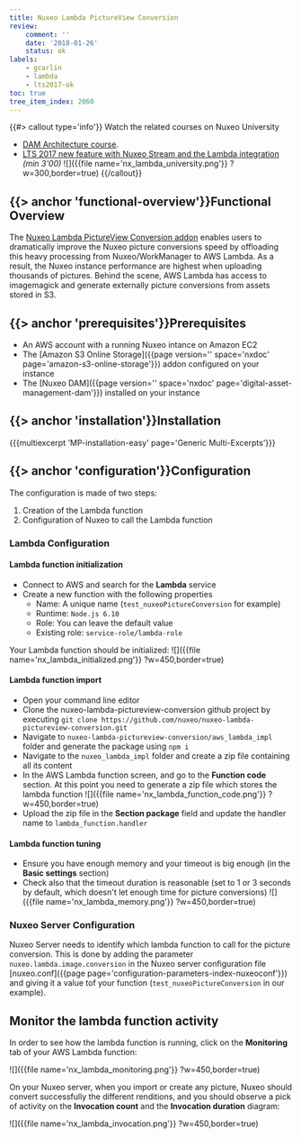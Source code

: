 ```yaml
---
title: Nuxeo Lambda PictureView Conversion
review:
    comment: ''
    date: '2018-01-26'
    status: ok
labels:
    - gcarlin
    - lambda
    - lts2017-ok
toc: true
tree_item_index: 2060
---
```


{{#> callout type='info'}}
Watch the related courses on Nuxeo University
- [DAM Architecture course](https://university.nuxeo.com/learn/public/course/view/elearning/98/dam-architecture).
- [LTS 2017 new feature with Nuxeo Stream and the Lambda integration](https://university.nuxeo.com/learn/public/course/view/elearning/126/lts-2017-new-features) *(min 3'00)*
![]({{file name='nx_lambda_university.png'}} ?w=300,border=true)
{{/callout}}

## {{> anchor 'functional-overview'}}Functional Overview

The [Nuxeo Lambda PictureView Conversion addon](https://connect.nuxeo.com/nuxeo/site/marketplace/package/nuxeo-lambda-marketplace-package) enables users to dramatically improve the Nuxeo picture conversions speed by offloading this heavy processing from Nuxeo/WorkManager to AWS Lambda. As a result, the Nuxeo instance performance are highest when uploading thousands of pictures. Behind the scene, AWS Lambda has access to imagemagick and generate externally picture conversions from assets stored in S3.

## {{> anchor 'prerequisites'}}Prerequisites

- An AWS account with a running Nuxeo intance on Amazon EC2
- The [Amazon S3 Online Storage]({{page version='' space='nxdoc' page='amazon-s3-online-storage'}}) addon configured on your instance
- The [Nuxeo DAM]({{page version='' space='nxdoc' page='digital-asset-management-dam'}}) installed on your instance

## {{> anchor 'installation'}}Installation

{{{multiexcerpt 'MP-installation-easy' page='Generic Multi-Excerpts'}}}

## {{> anchor 'configuration'}}Configuration

The configuration is made of two steps:
1. Creation of the Lambda function
2. Configuration of Nuxeo to call the Lambda function

### Lambda Configuration

#### Lambda function initialization

- Connect to AWS and search for the **Lambda** service
- Create a new function with the following properties
  - Name: A unique name (`test_nuxeoPictureConversion` for example)
  - Runtime: `Node.js 6.10`
  - Role: You can leave the default value
  - Existing role: `service-role/lambda-role`

Your Lambda function should be initialized:
![]({{file name='nx_lambda_initialized.png'}} ?w=450,border=true)

#### Lambda function import

- Open your command line editor
- Clone the nuxeo-lambda-pictureview-conversion github project by executing `git clone https://github.com/nuxeo/nuxeo-lambda-pictureview-conversion.git`
- Navigate to `nuxeo-lambda-pictureview-conversion/aws_lambda_impl` folder and generate the package using `npm i`
- Navigate to the `nuxeo_lambda_impl` folder and create a zip file containing all its content
- In the AWS Lambda function screen, and go to the **Function code** section. At this point you need to generate a zip file which stores the lambda function
![]({{file name='nx_lambda_function_code.png'}} ?w=450,border=true)
- Upload the zip file in the **Section package** field and update the handler name to `lambda_function.handler`

#### Lambda function tuning

- Ensure you have enough memory and your timeout is big enough (in the **Basic settings** section)
- Check also that the timeout duration is reasonable (set to 1 or 3 seconds by default, which doesn't let enough time for picture conversions)
![]({{file name='nx_lambda_memory.png'}} ?w=450,border=true)


### Nuxeo Server Configuration

Nuxeo Server needs to identify which lambda function to call for the picture conversion. This is done by adding the parameter `nuxeo.lambda.image.conversion` in the Nuxeo server configuration file [nuxeo.conf]({{page page='configuration-parameters-index-nuxeoconf'}}) and giving it a value tof your function (`test_nuxeoPictureConversion` in our example).

## Monitor the lambda function activity

In order to see how the lambda function is running, click on the **Monitoring** tab of your AWS Lambda function:

![]({{file name='nx_lambda_monitoring.png'}} ?w=450,border=true)

On your Nuxeo server, when you import or create any picture, Nuxeo should convert successfully the different renditions, and you should observe a pick of activity on the **Invocation count** and the **Invocation duration** diagram:

![]({{file name='nx_lambda_invocation.png'}} ?w=450,border=true)
